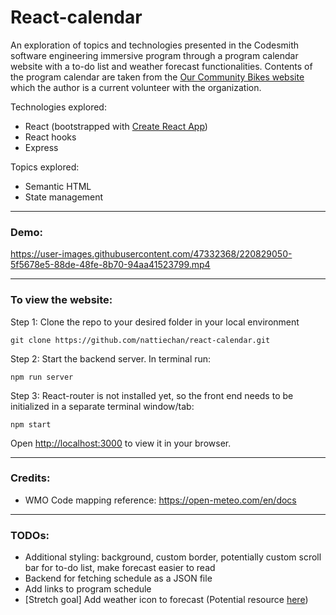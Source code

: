 # React-calendar

An exploration of topics and technologies presented in the Codesmith software engineering immersive program through a program calendar website with a to-do list and weather forecast functionalities. Contents of the program calendar are taken from the [Our Community Bikes website](https://ourcommunitybikes.org/) which the author is a current volunteer with the organization.

Technologies explored:
- React (bootstrapped with [Create React App](https://github.com/facebook/create-react-app))
- React hooks
- Express

Topics explored:
- Semantic HTML
- State management


----------------------------------------

### Demo:

https://user-images.githubusercontent.com/47332368/220829050-5f5678e5-88de-48fe-8b70-94aa41523799.mp4




-----------------------------------------

### To view the website:

Step 1: Clone the repo to your desired folder in your local environment

```
git clone https://github.com/nattiechan/react-calendar.git
```

Step 2: Start the backend server. In terminal run:

```
npm run server
```

Step 3: React-router is not installed yet, so the front end needs to be initialized in a separate terminal window/tab:

```
npm start
```


Open [http://localhost:3000](http://localhost:3000) to view it in your browser.

-----------------------------

### Credits:

- WMO Code mapping reference: https://open-meteo.com/en/docs

-----------------------------

### TODOs:

- Additional styling: background, custom border, potentially custom scroll bar for to-do list, make forecast easier to read
- Backend for fetching schedule as a JSON file
- Add links to program schedule
- [Stretch goal] Add weather icon to forecast (Potential resource [here](https://developer.weathersourceapis.com/apis/appwx-weather-icons/))

